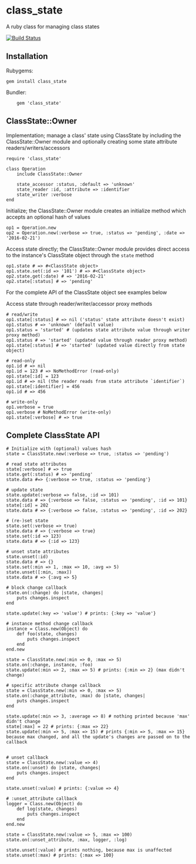 # class_state
A ruby class for managing class states

[![Build Status](https://travis-ci.org/markkorput/class_state.svg)](https://travis-ci.org/markkorput/class_state)

## Installation

Rubygems:
```
gem install class_state
```

Bundler:
```
	gem 'class_state'
```

## ClassState::Owner

Implementation; manage a class' state using ClassState by including the
ClassState::Owner module and optionally creating some state attribute readers/writers/accessors

	require 'class_state'

	class Operation
		include ClassState::Owner
	
		state_accessor :status, :default => 'unknown'
		state_reader :id, :attribute => :identifier
		state_writer :verbose
	end


Initialize; the ClassState::Owner module creates an initialize method
which accepts an optional hash of values

	op1 = Operation.new 
	op2 = Operation.new(:verbose => true, :status => 'pending', :date => '2016-02-21')

Access state directly; the ClassState::Owner module provides direct access to the instance's ClassState object through the `state` method

	op1.state # => #<ClassState object>
	op1.state.set(:id => '101') # => #<ClassState object>
	op2.state.get(:date) # => '2016-02-21'
	op2.state[:status] # => 'pending'
	
For the complete API of the ClassState object see examples below

Access state through reader/writer/accessor proxy methods

	# read/write
	op1.state[:status] # => nil ('status' state attribute doesn't exist)
	op1.status # => 'unknown' (default value)
	op1.status = 'started' # (updates state attribute value through writer proxy method)
	op1.status # => 'started' (updated value through reader proxy method)
	op1.state[:status] # => 'started' (updated value directly from state object)

	# read-only
	op1.id # => nil
	op1.id = 123 # => NoMethodError (read-only)
	op1.state[:id] = 123
	op1.id # => nil (the reader reads from state attribute `identifier`)
	op1.state[:identifier] = 456
	op1.id # => 456

	# write-only
	op1.verbose = true
	op1.verbose # NoMethodError (write-only)
	op1.state[:verbose] # => true



## Complete ClassState API

	# Initialize with (optional) values hash
	state =	ClassState.new(:verbose => true, :status => 'pending')

	# read state attributes
	state[:verbose] # => true
	state.get(:status) # => 'pending'
	state.data #=> {:verbose => true, :status => 'pending'}

	# update state
	state.update(:verbose => false, :id => 101)
	state.data # => {:verbose => false, :status => 'pending', :id => 101}
	state[:id] = 202
	state.data # => {:verbose => false, :status => 'pending', :id => 202}
	
	# (re-)set state
	state.set(:verbose => true)
	state.data # => {:verbose => true}
	state.set(:id => 123)
	state.data # => {:id => 123}

	# unset state attributes
	state.unset(:id)
	state.data # => {}
	state.set(:min => 1, :max => 10, :avg => 5)
	state.unset([:min, :max])
	state.data # => {:avg => 5}

	# block change callback
	state.on(:change) do |state, changes|
		puts changes.inspect
	end
	
	state.update(:key => 'value') # prints: {:key => 'value'}

	# instance method change callback
	instance = Class.new(Object) do
		def foo(state, changes)
			puts changes.inspect	
		end
	end.new
	
	state = ClassState.new(:min => 0, :max => 5)
	state.on(:change, instance, :foo)
	state.update(:min => 2, :max => 5) # prints: {:min => 2} (max didn't change)

	# specific attribute change callback
	state = ClassState.new(:min => 0, :max => 5)
	state.on(:change_attribute, :max) do |state, changes|
		puts changes.inspect
	end
	
	state.update(:min => 3, :average => 8) # nothing printed because 'max' didn't change
	state[:max] = 22 # prints: {:max => 22}
	state.update(:min => 5, :max => 15) # prints {:min => 5, :max => 15} because max changed, and all the update's changes are passed on to the callback
	
	
	# unset callback
	state = ClassState.new(:value => 4)
	state.on(:unset) do |state, changes|
		puts changes.inspect
	end
	
	state.unset(:value) # prints: {:value => 4}
	
	# :unset_attribute callback
	logger = Class.new(Object) do
		def log(state, changes)
			puts changes.inspect
		end
	end.new

	state = ClassState.new(:value => 5, :max => 100)
	state.on(:unset_attribute, :max, logger, :log)
	
	state.unset(:value) # prints nothing, because max is unaffected
	state.unset(:max) # prints: {:max => 100}
	
		
	
	